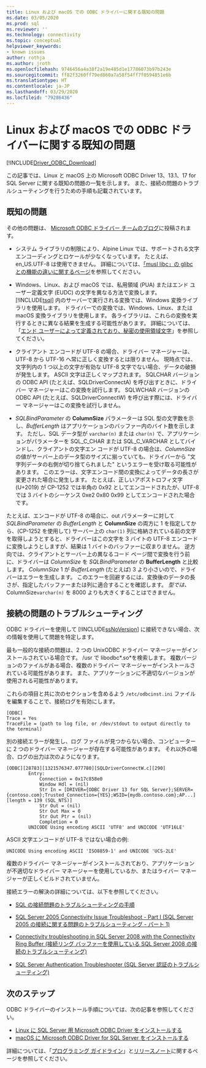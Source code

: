 ```yaml
---
title: Linux および macOS での ODBC ドライバーに関する既知の問題
ms.date: 03/05/2020
ms.prod: sql
ms.reviewer: ''
ms.technology: connectivity
ms.topic: conceptual
helpviewer_keywords:
- known issues
author: rothja
ms.author: jroth
ms.openlocfilehash: 9746456a4a38f2a19e485d1e17786073b97b243e
ms.sourcegitcommit: ff82f3260ff79ed860a7a58f54ff7f0594851e6b
ms.translationtype: HT
ms.contentlocale: ja-JP
ms.lasthandoff: 03/29/2020
ms.locfileid: "79286436"
---
```

# <a name="known-issues-for-the-odbc-driver-on-linux-and-macos"></a>Linux および macOS での ODBC ドライバーに関する既知の問題

[!INCLUDE[Driver_ODBC_Download](../../../includes/driver_odbc_download.md)]

この記事では、Linux と macOS 上の Microsoft ODBC Driver 13、13.1、17 for SQL Server に関する既知の問題の一覧を示します。 また、接続の問題のトラブルシューティングを行うための手順も記載されています。

## <a name="known-issues"></a>既知の問題

その他の問題は、 [Microsoft ODBC ドライバー チームのブログ](https://blogs.msdn.com/b/sqlnativeclient/)に投稿されます。  

- システム ライブラリの制限により、Alpine Linux では、サポートされる文字エンコーディングとロケールが少なくなっています。 たとえば、en_US.UTF-8 は使用できません。 詳細については、[「musl libc」の glibc との機能の違いに関するページ](https://wiki.musl-libc.org/functional-differences-from-glibc.html)を参照してください。

- Windows、Linux、および macOS では、私用領域 (PUA) またはエンド ユーザー定義文字 (EUDC) の文字を異なる方法で変換します。 [!INCLUDE[tsql](../../../includes/tsql-md.md)] 内のサーバーで実行される変換では、Windows 変換ライブラリを使用します。 ドライバーでの変換では、Windows、Linux、または macOS 変換ライブラリを使用します。 各ライブラリは、これらの変換を実行するときに異なる結果を生成する可能性があります。 詳細については、「[エンド ユーザーによって定義されており、秘密の使用領域文字](/windows/desktop/Intl/end-user-defined-characters)」を参照してください。

- クライアント エンコードが UTF-8 の場合、ドライバー マネージャーは、UTF-8 から UTF-16 へ常に正しく変換するとは限りません。 現時点では、文字列内の 1 つ以上の文字が有効な UTF-8 文字でない場合、データの破損が発生します。 ASCII 文字は正しくマップされます。 SQLCHAR バージョンの ODBC API (たとえば、SQLDriverConnectA) を呼び出すときに、ドライバー マネージャーはこの変換を試行します。 SQLWCHAR バージョンの ODBC API (たとえば、SQLDriverConnectW) を呼び出す際には、ドライバー マネージャーはこの変換を試行しません。  

- *SQLBindParameter* の **ColumnSize** パラメーターは SQL 型の文字数を示し、*BufferLength* はアプリケーションのバッファー内のバイト数を示します。 ただし、SQL データ型が `varchar(n)` または `char(n)` で、アプリケーションがパラメーターを SQL_C_CHAR または SQL_C_VARCHAR としてバインドし、クライアントの文字エン コードが UTF-8 の場合は、*ColumnSize* の値がサーバー上のデータ型のサイズに揃っていても、ドライバーから "文字列データの右側が切り捨てられました" というエラーを受け取る可能性があります。 このエラーは、文字エンコード間の変換によってデータの長さが変更された場合に発生します。 たとえば、正しいアポストロフィ文字 (U+2019) が CP-1252 では半角の 0x92 としてエンコードされたが、UTF-8 では 3 バイトのシーケンス 0xe2 0x80 0x99 としてエンコードされた場合です。

たとえば、エンコードが UTF-8 の場合に、out パラメーターに対して *SQLBindParameter* の *BufferLength* と **ColumnSize** の両方に 1 を指定してから、(CP-1252 を使用して) サーバー上の `char(1)` 列に格納されている前の文字を取得しようとすると、ドライバーはこの文字を 3 バイトの UTF-8 エンコードに変換しようとしますが、結果は 1 バイトのバッファーに収まりません。 逆方向では、クライアントとサーバー上の異なるコード ページ間で変換を行う前に、ドライバーは *ColumnSize* を *SQLBindParameter* の **BufferLength** と比較します。 *ColumnSize* 1 が *BufferLength* (たとえば) 3 より小さいので、ドライバーはエラーを生成します。 このエラーを回避するには、変換後のデータの長さが、指定したバッファーまたは列に適合することを確認します。 *型では、* ColumnSize`varchar(n)` を 8000 よりも大きくすることはできません。

## <a name="troubleshooting-connection-problems"></a><a id="connectivity"></a>接続の問題のトラブルシューティング  

ODBC ドライバーを使用して [!INCLUDE[ssNoVersion](../../../includes/ssnoversion-md.md)] に接続できない場合、次の情報を使用して問題を特定します。  
  
最も一般的な接続の問題は、2 つの UnixODBC ドライバー マネージャーがインストールされている場合です。 /usr で libodbc\*.so\*を検索します。 複数バージョンのファイルがある場合、複数のドライバー マネージャーがインストールされている可能性があります。 また、アプリケーションに不適切なバージョンが使用される可能性があります。
  
これらの項目と共に次のセクションを含めるよう `/etc/odbcinst.ini` ファイルを編集することで、接続ログを有効にします。

```
[ODBC]
Trace = Yes
TraceFile = (path to log file, or /dev/stdout to output directly to the terminal)
```  
  
別の接続エラーが発生し、ログ ファイルが見つからない場合、コンピューターに 2 つのドライバー マネージャーが存在する可能性があります。 それ以外の場合、ログの出力は次のようになります。  
  
```
[ODBC][28783][1321576347.077780][SQLDriverConnectW.c][290]  
        Entry:  
            Connection = 0x17c858e0  
            Window Hdl = (nil)  
            Str In = [DRIVER={ODBC Driver 13 for SQL Server};SERVER={contoso.com};Trusted_Connection={YES};WSID={mydb.contoso.com};AP...][length = 139 (SQL_NTS)]  
            Str Out = (nil)  
            Str Out Max = 0  
            Str Out Ptr = (nil)  
            Completion = 0  
        UNICODE Using encoding ASCII 'UTF8' and UNICODE 'UTF16LE'  
```  
  
ASCII 文字エンコードが UTF-8 ではない場合の例: 
  
```
UNICODE Using encoding ASCII 'ISO8859-1' and UNICODE 'UCS-2LE'  
```  
  
複数のドライバー マネージャーがインストールされており、アプリケーションが不適切なドライバー マネージャーを使用しているか、またはライバー マネージャーが正しくビルドされていません。  
  
接続エラーの解決の詳細については、以下を参照してください。  

- [SQL の接続問題のトラブルシューティングの手順](https://docs.microsoft.com/archive/blogs/sql_protocols/steps-to-troubleshoot-sql-connectivity-issues)  
  
- [SQL Server 2005 Connectivity Issue Troubleshoot - Part I (SQL Server 2005 の接続に関する問題のトラブルシューティング - パート 1)](https://techcommunity.microsoft.com/t5/sql-server/sql-server-2005-connectivity-issue-troubleshoot-part-i/ba-p/383034)  
  
- [Connectivity troubleshooting in SQL Server 2008 with the Connectivity Ring Buffer (接続リング バッファーを使用している SQL Server 2008 の接続のトラブルシューティング)](https://techcommunity.microsoft.com/t5/sql-server/connectivity-troubleshooting-in-sql-server-2008-with-the/ba-p/383393)  
  
- [SQL Server Authentication Troubleshooter (SQL Server 認証のトラブルシューティング)](https://docs.microsoft.com/archive/blogs/sqlsecurity/sql-server-authentication-troubleshooter)  

## <a name="next-steps"></a>次のステップ

ODBC ドライバーのインストール手順については、次の記事を参照してください。

- [Linux に SQL Server 用 Microsoft ODBC Driver をインストールする](installing-the-microsoft-odbc-driver-for-sql-server.md)
- [macOS に Microsoft ODBC Driver for SQL Server をインストールする](install-microsoft-odbc-driver-sql-server-macos.md)

詳細については、「[プログラミング ガイドライン](programming-guidelines.md)」と[リリースノート](release-notes-odbc-sql-server-linux-mac.md)に関するページを参照してください。  
